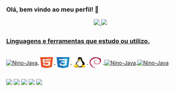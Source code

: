 ### Olá, bem vindo ao meu perfil! 👋              

<!--Github Stats-->
<div align="center">
  <a href="https://github.com/nixcodedev">
  <img height="140em" src="https://github-readme-stats.vercel.app/api?username=nixcodedev&show_icons=true&theme=chartreuse-dark&include_all_commits=true&count_private=true"/>
  <img height="140em" src="https://github-readme-stats.vercel.app/api/top-langs/?username=nixcodedev&layout=compact&langs_count=7&theme=chartreuse-dark"/>
</div>

##
### Linguagens e ferramentas que estudo ou utilizo.  
  
<!-- Devicons -->  
<div style="display: inline_block"><br>
  <img align="center" alt="Nino-Java" height="30" width="40" src="https://cdn.jsdelivr.net/gh/devicons/devicon/icons/java/java-original-wordmark.svg">
  <img align="center" alt="Nino-HTML" height="30" width="40" src="https://raw.githubusercontent.com/devicons/devicon/master/icons/html5/html5-original.svg">
  <img align="center" alt="Nino-CSS" height="30" width="40" src="https://raw.githubusercontent.com/devicons/devicon/master/icons/css3/css3-original.svg">
  <img align="center" alt="Nino-CSS" height="30" width="40" src="https://raw.githubusercontent.com/devicons/devicon/master/icons/linux/linux-original.svg">
  <img align="center" alt="Nino-CSS" height="30" width="40" src="https://raw.githubusercontent.com/devicons/devicon/master/icons/debian/debian-original.svg">
  <img align="center" alt="Nino-Java" height="30" width="40" src="https://cdn.jsdelivr.net/gh/devicons/devicon/icons/vscode/vscode-original-wordmark.svg">
  <img align="center" alt="Nino-Java" height="30" width="32" src="https://static-00.iconduck.com/assets.00/eclipse-icon-512x479-6ivkqawb.png">
     
</div>

##

<!-- Redes socias -->
<div>
  <a href="https://br.linkedin.com/in/nixon-sena-698b91141" target="_blank"><img src="https://img.shields.io/badge/-LinkedIn-%230077B5?style=for-the-badge&logo=linkedin&logoColor=white" target="_blank"></a> 
  <a href="https://www.youtube.com/@nixcodedev" target="_blank"><img src="https://img.shields.io/badge/YouTube-FF0000?style=for-the-badge&logo=youtube&logoColor=white" target="_blank"></a>
   <a href="https://instagram.com/nixcodedev" target="_blank"><img src="https://img.shields.io/badge/-Instagram-%23E4405F?style=for-the-badge&logo=instagram&logoColor=white" target="_blank"></a>
  <a href = "mailto:nixon.codedev@gmail.com"><img src="https://img.shields.io/badge/-Gmail-%23333?style=for-the-badge&logo=gmail&logoColor=white" target="_blank"></a>
  <a href="https://www.twitch.tv/senatech" target="_blank"><img src="https://img.shields.io/badge/Twitch-9146FF?style=for-the-badge&logo=twitch&logoColor=white" target="_blank"></a>
     
</div>
  
<!--
<div> 
   
  ![Snake animation](https://github.com/nixcodedev/nixcodedev/blob/output/github-contribution-grid-snake.svg)
 
</div>
-->


